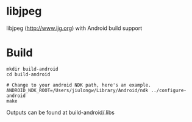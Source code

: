 # libjpeg
libjpeg (http://www.ijg.org) with Android build support

# Build

```
mkdir build-android
cd build-android

# Change to your android NDK path, here's an example.
ANDROID_NDK_ROOT=/Users/jiulongw/Library/Android/ndk ../configure-android
make
```

Outputs can be found at build-android/.libs

